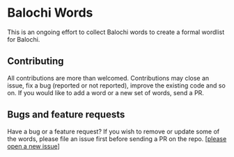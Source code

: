 # Balochi Words
This is an ongoing effort to collect Balochi words to create a formal wordlist for Balochi.


## Contributing
All contributions are more than welcomed. Contributions may close an issue, fix a bug (reported or not reported), improve the existing code and so on.
If you would like to add a  word or a new set of words, send a PR.

## Bugs and feature requests
Have a bug or a feature request? If you wish to remove or update some of the words, please file an issue first before sending a PR on the repo. [[please open a new issue](https://github.com/umairayub79/Balochi-Words/issues/new)]
